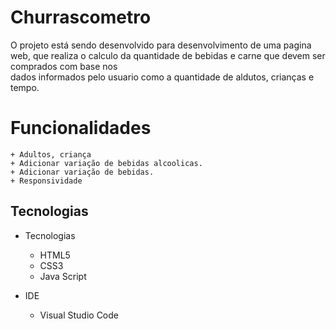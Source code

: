 # Churrascometro

O projeto está sendo desenvolvido para desenvolvimento de uma pagina web, que realiza o calculo da quantidade de bebidas e carne que devem ser comprados com base nos  
dados informados pelo usuario como a quantidade de aldutos, crianças e tempo. 

# Funcionalidades
    + Adultos, criança
    + Adicionar variação de bebidas alcoolicas.
    + Adicionar variação de bebidas.
    + Responsividade
    
## Tecnologias 
                

+ Tecnologias
    + HTML5
    + CSS3
    + Java Script
    
+ IDE
    + Visual Studio Code  
